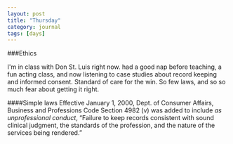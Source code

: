 ```yaml
---
layout: post
title: "Thursday"
category: journal
tags: [days]
---
```


###Ethics

I'm in class with Don St. Luis right now. had a good nap before teaching, a fun acting class, and now listening to case studies about record keeping and informed consent. Standard of care for the win. So few laws, and so so much fear about getting it right. 

####Simple laws
Effective January 1, 2000, Dept. of Consumer Affairs, Business and Professions Code Section 4982 (v) was added to include *as unprofessional conduct*, “Failure to keep records consistent with sound clinical judgment, the standards of the profession, and the nature of the services being rendered.”